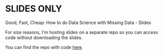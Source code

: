 # SLIDES ONLY
Good, Fast, Cheap: How to do Data Science with Missing Data - Slides

For size reasons, I'm hosting slides on a separate repo so you can access code without downloading the slides.

You can find the repo with code [here](https://github.com/matthewbrems/gaic-missing-data).
